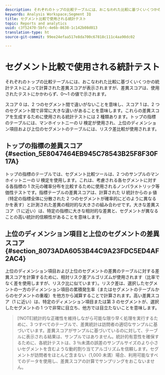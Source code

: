 ```yaml
---
description: それぞれのトップの比較テーブルには、おこなわれた比較に基づくいくつかの統計テストによって計算された差異スコアが表示されますが、差異スコアは、使用されたテストにかかわらず、0～1 の値で示されます。
keywords: Analysis Workspace;Segment IQ
title: セグメント比較で使用される統計テスト
topic: Reports and analytics
uuid: c3f52470-5bfc-4e6b-8638-1c142b08d013
translation-type: ht
source-git-commit: 99ee24efaa517e8da700c67818c111c4aa90dc02

---
```



# セグメント比較で使用される統計テスト

それぞれのトップの比較テーブルには、おこなわれた比較に基づくいくつかの統計テストによって計算された差異スコアが表示されますが、差異スコアは、使用されたテストにかかわらず、0～1 の値で示されます。

スコア 0 は、2 つのセグメント間で違いがないことを意味し、スコア 1 は、2 つのセグメント間で非常に大きな違いがあることを意味します。これらの差異スコアを生成するために使用される統計テストには 2 種類あります。トップの指標のテーブルには、マンホイットニーの U 検定が使用され、上位のディメンション項目および上位のセグメントのテーブルには、リスク差比較が使用されます。

## トップの指標の差異スコア {#section_5E8047464EB945C78543B25F8F30F17A}

トップの指標のテーブルでは、セグメント比較ツールは、2 つのサンプルのマンホイットニーの U 検定を使用します。これは、考慮される各セグメントに対する各指標の 1 次元の確率分布を比較するために使用されるノンパラメトリック等価性テストです。指標テーブルの差異スコアは、計算された U 統計からの p 値（特定の指標全体に分散された 2 つのセグメントが確率的にどのように異なるかを表す）と計測された差異の相対的な大きさの組み合わせです。大きな差異スコア（1 に近い）は、特定の指標に大きな相対的な差異と、セグメントが異なることの高い統計的信頼性があることを意味します。

## 上位のディメンション項目と上位のセグメントの差異スコア {#section_8073ADA6053B44C9A23FDC5ED4AF2AC4}

上位のディメンション項目および上位のセグメントの差異のテーブルに対する差異スコアを計算するために、相対リスク差アルゴリズムが使用されます（比率でなく差を使用しますが、リスク比に似ています）。リスク差は、選択したセグメントの一方のディメンション項目の累積発生率（またはセグメントのテーブルからのセグメントの重複）を他方から減算することで計算されます。高い差異スコア（1 に近い）は、特定のディメンション項目または第 3 のセグメントが、選択したセグメントの 1 つで非常に目立ち、他方では目立たないことを意味します。

> [!NOTE]統計的な正確性を維持しながら可能な限り早く処理を実行するために、3 つすべてのテーブルで、差異統計は訪問者の適切なサンプルに基づいています。差異スコアがサンプルに基づいているのに対して、テーブルに表示される結果は、サンプルではありません。統計的有意性を確保するために、各統計テストは、3 ％未満の誤差のサンプルサイズのより小さいセグメントを含むような動的割り当てアルゴリズムを信頼します。セグメントが訪問者をほとんど含まない（1,000 未満）場合、利用可能なすべてのデータを使用し、差異スコアの計算でサンプリングをおこないません。
